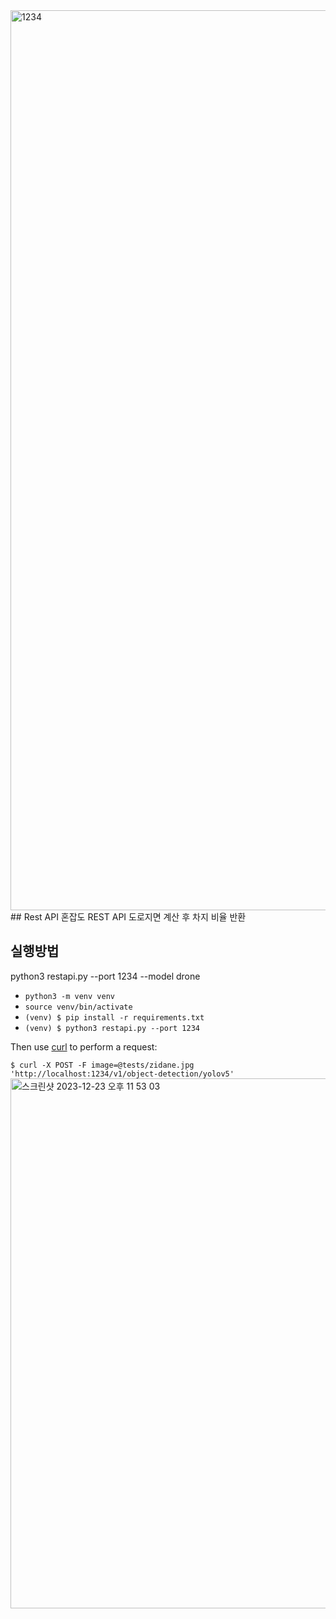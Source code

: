 <img width="1440" alt="1234" src="https://github.com/urinaner/drone-restapi/assets/27186972/6c7cb2ad-21c1-4d8f-b8f6-3b69e12e33a5">
## Rest API
혼잡도 REST API
도로지면 계산 후 차지 비율 반환

실행방법
----------------------------------------------------------------------------------------------
python3 restapi.py --port 1234 --model drone 

* `python3 -m venv venv`
* `source venv/bin/activate`
* `(venv) $ pip install -r requirements.txt`
* `(venv) $ python3 restapi.py --port 1234`

Then use [curl](https://curl.se/) to perform a request:

`$ curl -X POST -F image=@tests/zidane.jpg 'http://localhost:1234/v1/object-detection/yolov5'`
<img width="848" alt="스크린샷 2023-12-23 오후 11 53 03" src="https://github.com/urinaner/drone-restapi/assets/27186972/c61039cd-9ab9-4ca6-b91c-a902e9d1b249">
